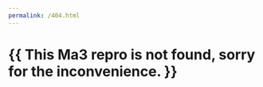 ```yaml
---
permalink: /404.html
---
```


<h1>{{ This Ma3 repro is not found, sorry for the inconvenience. }}</h1>
